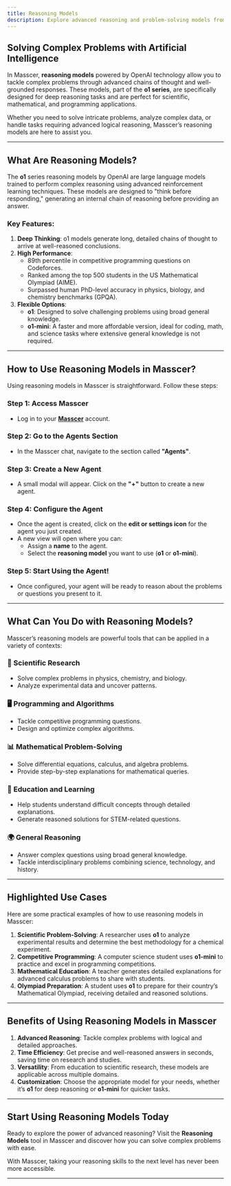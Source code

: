 ```yaml
---
title: Reasoning Models
description: Explore advanced reasoning and problem-solving models from OpenAI in Masscer.
---
```


## Solving Complex Problems with Artificial Intelligence

In Masscer, **reasoning models** powered by OpenAI technology allow you to tackle complex problems through advanced chains of thought and well-grounded responses. These models, part of the **o1 series**, are specifically designed for deep reasoning tasks and are perfect for scientific, mathematical, and programming applications.

Whether you need to solve intricate problems, analyze complex data, or handle tasks requiring advanced logical reasoning, Masscer’s reasoning models are here to assist you.

---

## What Are Reasoning Models?

The **o1** series reasoning models by OpenAI are large language models trained to perform complex reasoning using advanced reinforcement learning techniques. These models are designed to "think before responding," generating an internal chain of reasoning before providing an answer.

### Key Features:
1. **Deep Thinking**: o1 models generate long, detailed chains of thought to arrive at well-reasoned conclusions.
2. **High Performance**: 
   - 89th percentile in competitive programming questions on Codeforces.
   - Ranked among the top 500 students in the US Mathematical Olympiad (AIME).
   - Surpassed human PhD-level accuracy in physics, biology, and chemistry benchmarks (GPQA).
3. **Flexible Options**:
   - **o1**: Designed to solve challenging problems using broad general knowledge.
   - **o1-mini**: A faster and more affordable version, ideal for coding, math, and science tasks where extensive general knowledge is not required.

---

## How to Use Reasoning Models in Masscer?

Using reasoning models in Masscer is straightforward. Follow these steps:

### Step 1: Access Masscer
- Log in to your **[Masscer](https://www.masscer.com/tts)** account.

### Step 2: Go to the Agents Section
- In the Masscer chat, navigate to the section called **"Agents"**.

### Step 3: Create a New Agent
- A small modal will appear. Click on the **"+"** button to create a new agent.

### Step 4: Configure the Agent
- Once the agent is created, click on the **edit or settings icon** for the agent you just created.
- A new view will open where you can:
  - Assign a **name** to the agent.
  - Select the **reasoning model** you want to use (**o1** or **o1-mini**).

### Step 5: Start Using the Agent!
- Once configured, your agent will be ready to reason about the problems or questions you present to it.

---

## What Can You Do with Reasoning Models?

Masscer’s reasoning models are powerful tools that can be applied in a variety of contexts:

### 🔬 Scientific Research
- Solve complex problems in physics, chemistry, and biology.
- Analyze experimental data and uncover patterns.

### 🖥️ Programming and Algorithms
- Tackle competitive programming questions.
- Design and optimize complex algorithms.

### 📊 Mathematical Problem-Solving
- Solve differential equations, calculus, and algebra problems.
- Provide step-by-step explanations for mathematical queries.

### 🧠 Education and Learning
- Help students understand difficult concepts through detailed explanations.
- Generate reasoned solutions for STEM-related questions.

### 🌍 General Reasoning
- Answer complex questions using broad general knowledge.
- Tackle interdisciplinary problems combining science, technology, and history.

---

## Highlighted Use Cases

Here are some practical examples of how to use reasoning models in Masscer:

1. **Scientific Problem-Solving**: A researcher uses **o1** to analyze experimental results and determine the best methodology for a chemical experiment.
2. **Competitive Programming**: A computer science student uses **o1-mini** to practice and excel in programming competitions.
3. **Mathematical Education**: A teacher generates detailed explanations for advanced calculus problems to share with students.
4. **Olympiad Preparation**: A student uses **o1** to prepare for their country’s Mathematical Olympiad, receiving detailed and reasoned solutions.

---

## Benefits of Using Reasoning Models in Masscer

1. **Advanced Reasoning**: Tackle complex problems with logical and detailed approaches.
2. **Time Efficiency**: Get precise and well-reasoned answers in seconds, saving time on research and studies.
3. **Versatility**: From education to scientific research, these models are applicable across multiple domains.
4. **Customization**: Choose the appropriate model for your needs, whether it’s **o1** for deep reasoning or **o1-mini** for quicker tasks.

---

## Start Using Reasoning Models Today

Ready to explore the power of advanced reasoning? Visit the **Reasoning Models** tool in Masscer and discover how you can solve complex problems with ease.

With Masscer, taking your reasoning skills to the next level has never been more accessible.

---
